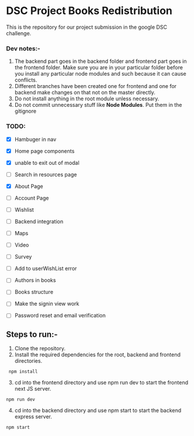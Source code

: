 # DSC Project Books Redistribution
This is the repository for our project submission in the google DSC challenge.

### Dev notes:-
1. The backend part goes in the backend folder and frontend part goes in the frontend folder. Make sure you are in your particular folder before you install any particular node modules and such because it can cause conflicts.
2. Different branches have been created one for frontend and one for backend make changes on that not on the master directly.
3. Do not install anything in the root module unless necessary.
4. Do not commit unnecessary stuff like **Node Modules**. Put them in the gitignore

### TODO:

- [x] Hambuger in nav
- [x] Home page components
- [x] unable to exit out of modal
- [ ] Search in resources page
- [x] About Page
- [ ] Account Page
- [ ] Wishlist
- [ ] Backend integration
- [ ] Maps
- [ ] Video
- [ ] Survey
- [ ] Add to userWishList error
- [ ] Authors in books
- [ ] Books structure
- [ ] Make the signin view work
- [ ] Password reset and email verification


## Steps to run:-
1. Clone the repository.
2. Install the required dependencies for the root, backend and frontend directories. 
 ``` 
  npm install
 ```
3. cd into the frontend directory and use npm run dev to start the frontend next JS server.
 ```
 npm run dev
 ```
4. cd into the backend directory and use npm start to start the backend express server.
```
npm start
```
